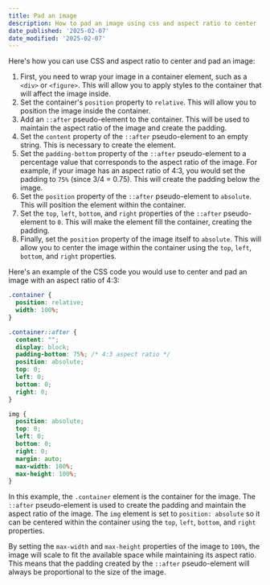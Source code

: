 ```yaml
---
title: Pad an image
description: How to pad an image using css and aspect ratio to center
date_published: '2025-02-07'
date_modified: '2025-02-07'
---
```


Here's how you can use CSS and aspect ratio to center and pad an image: 
1. First, you need to wrap your image in a container element, such as a `<div>` or `<figure>`. This will allow you to apply styles to the container that will affect the image inside. 
2. Set the container's `position` property to `relative`. This will allow you to position the image inside the container. 
3. Add an `::after` pseudo-element to the container. This will be used to maintain the aspect ratio of the image and create the padding. 
4. Set the `content` property of the `::after` pseudo-element to an empty string. This is necessary to create the element. 
5. Set the `padding-bottom` property of the `::after` pseudo-element to a percentage value that corresponds to the aspect ratio of the image. For example, if your image has an aspect ratio of 4:3, you would set the padding to `75%` (since 3/4 = 0.75). This will create the padding below the image. 
6. Set the `position` property of the `::after` pseudo-element to `absolute`. This will position the element within the container. 
7. Set the `top`, `left`, `bottom`, and `right` properties of the `::after` pseudo-element to `0`. This will make the element fill the container, creating the padding. 
8. Finally, set the `position` property of the image itself to `absolute`. This will allow you to center the image within the container using the `top`, `left`, `bottom`, and `right` properties.

Here's an example of the CSS code you would use to center and pad an image with an aspect ratio of 4:3:

```css
.container {
  position: relative;
  width: 100%;
}

.container::after {
  content: "";
  display: block;
  padding-bottom: 75%; /* 4:3 aspect ratio */
  position: absolute;
  top: 0;
  left: 0;
  bottom: 0;
  right: 0;
}

img {
  position: absolute;
  top: 0;
  left: 0;
  bottom: 0;
  right: 0;
  margin: auto;
  max-width: 100%;
  max-height: 100%;
}
```



In this example, the `.container` element is the container for the image. The `::after` pseudo-element is used to create the padding and maintain the aspect ratio of the image. The `img` element is set to `position: absolute` so it can be centered within the container using the `top`, `left`, `bottom`, and `right` properties.

By setting the `max-width` and `max-height` properties of the image to `100%`, the image will scale to fit the available space while maintaining its aspect ratio. This means that the padding created by the `::after` pseudo-element will always be proportional to the size of the image.
